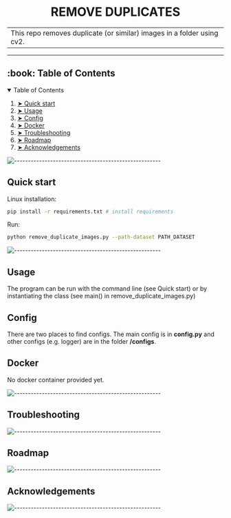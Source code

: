 
<h1 align="center">REMOVE DUPLICATES</h1>



<table  align='center'>
<tr>
<td>
  This repo removes duplicate (or similar) images in a folder using cv2.
</td>
</tr>
</table>


---


<!-- TABLE OF CONTENTS -->
<h2 id="table-of-contents"> :book: Table of Contents</h2>
<p id="getting_started"></p>

<details open="open">
  <summary>Table of Contents</summary>
  <ol>
    <li><a href="#quick_start"> ➤ Quick start</a></li>
    <li><a href="#usage"> ➤ Usage</a></li>
    <li><a href="#config"> ➤ Config</a></li>
    <li><a href="#docker"> ➤ Docker</a></li>
    <li><a href="#troubleshooting"> ➤ Troubleshooting</a></li>
    <li><a href="#roadmap"> ➤ Roadmap</a></li>
    <li><a href="#acknowledgements"> ➤ Acknowledgements</a></li>
  </ol>
</details> 

![-----------------------------------------------------](images_readme/sep2.png)

## Quick start
<p id="quick_start"></p>

Linux installation:

```sh
pip install -r requirements.txt # install requirements
```

Run:

```sh
python remove_duplicate_images.py --path-dataset PATH_DATASET
```

![-----------------------------------------------------](images_readme/sep2.png)

## Usage
<p id="usage"></p>
The program can be run with the command line (see Quick start) or by instantiating the class (see main() in remove_duplicate_images.py)

## Config
<p id="config"></p>
There are two places to find configs. The main config is in <strong>config.py</strong> and other configs (e.g. logger) are in the folder <strong>/configs</strong>.

## Docker
<p id="docker"></p>
No docker container provided yet.

![-----------------------------------------------------](images_readme/sep2.png)

## Troubleshooting
<p id="troubleshooting"></p>


![-----------------------------------------------------](images_readme/sep2.png)

## Roadmap
<p id="roadmap"></p>


![-----------------------------------------------------](images_readme/sep2.png)


## Acknowledgements
<p id="acknowledgements"></p>

![-----------------------------------------------------](images_readme/sep2.png)